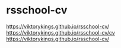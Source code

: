 # rsschool-cv
https://viktorykings.github.io/rsschool-cv/
https://viktorykings.github.io/rsschool-cv/cv
https://viktorykings.github.io/rsschool-cv/


